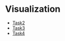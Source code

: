 # Visualization

* [Task2](https://nbviewer.jupyter.org/github/ASEDOS999/Visualization/blob/main/Task2/Untitled.ipynb)
* [Task3](https://nbviewer.jupyter.org/github/ASEDOS999/Visualization/blob/main/Task3/Task3.ipynb)
* [Task4](https://nbviewer.jupyter.org/github/ASEDOS999/Visualization/blob/main/Task4/Task4.ipynb)
